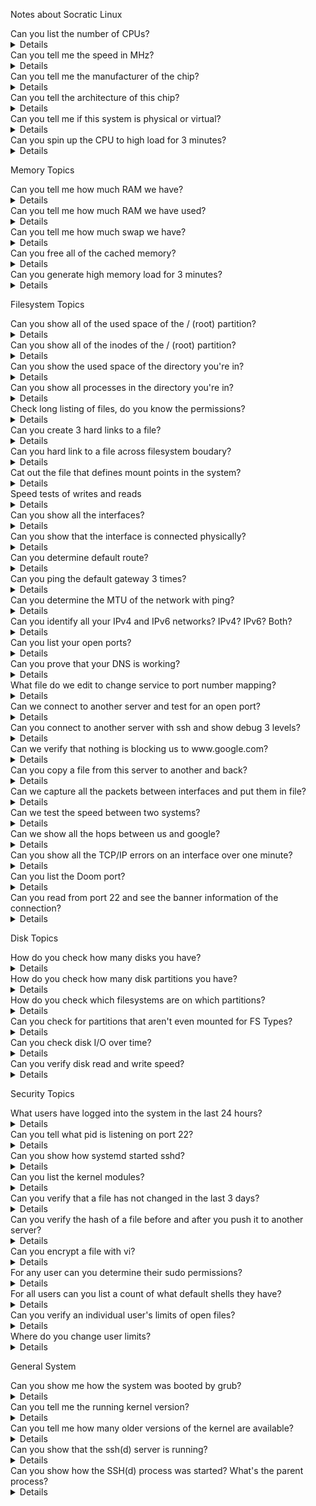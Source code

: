 Notes about Socratic Linux

<summary>Can you list the number of CPUs?</summary>
<details>
  - `lscpu`
  - `nproc`
  - `cat /proc/cpuinfo | grep -i proc`
  - `python3 -c "import multiprocessing as mp; print(mp.cpu_count())"`
</details>

<summary>Can you tell me the speed in MHz?</summary>
<details>
  - `dmesg | grep -i mhz`
  - `lscpu`
  - `cat /proc/cpuinfo`
</details>

<summary>Can you tell me the manufacturer of the chip?</summary>
<details>
  - `lscpu`
  - `cat /proc/cpuinfo`
  - `lshw | grep -i intel`
</details>

<summary>Can you tell the architecture of this chip?</summary>
<details>
  - `lscpu`
  - `uname -m `
</details>

<summary>Can you tell me if this system is physical or virtual?</summary>
<details>
  - `lshw -C system`
  - `dmidecode -s system-manufacturer`
  - `virt-what`
  - `lspci #look for something like QEMU`
  - `systemd-detect-virt`
</details>

<summary>Can you spin up the CPU to high load for 3 minutes?</summary>
<details>
  - `stress -c 4 --timeout 180`
  - `for i in `seq 100`; do dd if=/dev/urandom bs=1024k count=5000 | bzip2 -9 > /dev/null & done`
  - `openssl speed -multi $(nproc)`
</details>

Memory Topics

<summary>Can you tell me how much RAM we have?</summary>
<details>
  - `free -m`
  - `cat /proc/meminfo`
  - `htop`
  - `neofetch`
</details>

<summary>Can you tell me how much RAM we have used?</summary>
<details>
  - `free -m`
  - `htop`
</details>

<summary>Can you tell me how much swap we have?</summary>
<details>
  - `free -m`
</details>

<summary>Can you free all of the cached memory?</summary>
<details>
  - `echo 3 > /proc/sys/vm/drop_caches`
</details>

<summary>Can you generate high memory load for 3 minutes?</summary>
<details>
  - `stress --vm 4 --timeout 180s`
</details>

Filesystem Topics

<summary>Can you show all of the used space of the / (root) partition?</summary>
<details>
  - `df -h /`
  - `lsblk -f `
</details>

<summary>Can you show all of the inodes of the / (root) partition?</summary>
<details>
  - `df -i /`
</details>

<summary>Can you show the used space of the directory you're in?</summary>
<details>
  - `du -sh .`
</details>

<summary>Can you show all processes in the directory you're in?</summary>
<details>
  - `lsof .`
</details>

<summary>Check long listing of files, do you know the permissions?</summary>
<details>
  - `ls -ld #Directory or file`
</details>

<summary>Can you create 3 hard links to a file?</summary>
<details>
  - `Yes -  ln /tmp/testfile /tmp/otherfile1`
</details>

<summary>Can you hard link to a file across filesystem boudary?</summary>
<details>
  - `No`
</details>

<summary>Cat out the file that defines mount points in the system?</summary>
<details>
  - `cat /etc/fstab`
  - `cat /etc/mtab`
</details>

<summary>Speed tests of writes and reads</summary>
<details>
  - `for i in $(seq 5); do echo "I am writing $i file"; time dd if=/dev/zero of=bigfile$i bs=4096k count=250; done`
  - `for i in $(seq 5); do echo "I am reading $i file"; time dd if=bigfile$i of=/dev/null; done`
</details>

<summary>Can you show all the interfaces?</summary>
<details>
  - `ip a`
  - `ip addr `
  - `ifconfig`
  - `ip -br a`
</details>

<summary>Can you show that the interface is connected physically?</summary>
<details>
  - `ethtool enp1s0`
</details>

<summary>Can you determine default route?</summary>
<details>
  - `ip r`
  - `route`
</details>

<summary>Can you ping the default gateway 3 times?</summary>
<details>
  - `ping -c3 172.30.1.1`
</details>

<summary>Can you determine the MTU of the network with ping?</summary>
<details>
  - `ip addr #To see MTU`
  - `ping -c1 -s 1500 -M do www.yahoo.com`
</details>

<summary>Can you identify all your IPv4 and IPv6 networks? IPv4? IPv6? Both?</summary>
<details>
  - `ip addr`
    - `IPv4 - enp1s0 docker0`
	- `IPv6 - Calico`
	- `Both - lo flannel.1`
</details>

<summary>Can you list your open ports?</summary>
<details>
  - `netstat -ntulp`
  - `ss -ntulp`
  - `lsof -i :22`
</details>

<summary>Can you prove that your DNS is working?</summary>
<details>
  - `ping anything by name outside of network.`
  - `nslookup`
  - `host`
  - `dig `
</details>

<summary>What file do we edit to change service to port number mapping?</summary>
<details>
  - `/etc/services`
</details>

<summary>Can we connect to another server and test for an open port?</summary>
<details>
  - `telnet`
  - `nc -vz node01 22`
  - `timeout 3 nc node01 22`
</details>

<summary>Can you connect to another server with ssh and show debug 3 levels?</summary>
<details>
  - `ssh -vvv node01 'uptime'`
</details>

<summary>Can we verify that nothing is blocking us to www.google.com?</summary>
<details>
  - `curl www.google.com`
</details>

<summary>Can you copy a file from this server to another and back?</summary>
<details>
  - `scp <local file> remotenode:/<filesystem>   #Send`
  - `scp remotenode:/<filesystem> <local file>    #Pull`
</details>

<summary>Can we capture all the packets between interfaces and put them in file?</summary>
<details>
  - `tcpdump ip host controlplane and node01 -c 10000 -i enp1s0 -w /tmp/wireshark1.pcap`
</details>

<summary>Can we test the speed between two systems?</summary>
<details>
  - `iperf3`
    - `One node will function as the server - iperf3 -c`
	- `The other will test speed to it - iperf3 <nameofserver>`
</details>

<summary>Can we show all the hops between us and google?</summary>
<details>
  - `traceroute www.google.com`
</details>

<summary>Can you show all the TCP/IP errors on an interface over one minute?</summary>
<details>
  - `sar -n TCP,ETCP 60`
  - `ifconfig `
</details>

<summary>Can you list the Doom port?</summary>
<details>
  - `grep -i doom /etc/services`
</details>

<summary>Can you read from port 22 and see the banner information of the connection?</summary>
<details>
  - `nc 127.0.0.1 22`
</details>

Disk Topics

<summary>How do you check how many disks you have?</summary>
<details>
  - `lsblk`
  - `lsblk -f`
  - `fdisk -l`
  - `ls -l /dev/disk/by-*`
  - `blkid`
</details>

<summary>How do you check how many disk partitions you have?</summary>
<details>
  - `lsblk`
  - `lsblk -f`
  - `fdisl -l | grep -i vd`
</details>

<summary>How do you check which filesystems are on which partitions?</summary>
<details>
  - `lsblk`
  - `lsblk -f   #more information`
  - `mount`
  - `findmnt`
  - `mount | grep -iE "ext4|xfs"`
</details>

<summary>Can you check for partitions that aren't even mounted for FS Types?</summary>
<details>
  - `lsblk -f`
</details>

<summary>Can you check disk I/O over time?</summary>
<details>
  - `bwm-ng -i disk`
  - `iostat -d 1      #One second iterations forever`
  - `iostat -d 1 10   #10 one second iterations`
  - `iostat -xz       #Only things that have activity`
  - `iotop            #By process I/O to disk`
</details>

<summary>Can you verify disk read and write speed?</summary>
<details>
  - `for i in $(seq 5); do echo "I am writing $i file"; time dd if=/dev/zero of=bigfile$i bs=4096k count=250; done`
  - `for i in $(seq 5); do echo "I am reading $i file"; time dd if=bigfile$i of=/dev/null; done`
</details>

Security Topics

<summary>What users have logged into the system in the last 24 hours?</summary>
<details>
  - `last | more`
  - `last | tac`
  - `lastlog | grep -v Never`
</details>

<summary>Can you tell what pid is listening on port 22?</summary>
<details>
  - `ss -ntulp | grep 22`
  - `ps -ef | grep -i sshd`
  - `systemctl status sshd`
  - `lsof -i :22`
</details>

<summary>Can you show how systemd started sshd?</summary>
<details>
  - `systemctl status ssh`
  - `systemctl cat ssh`
  - `systemd-analyze critical-chain ssh.service`
</details>

<summary>Can you list the kernel modules?</summary>
<details>
  - `lsmod`
</details>

<summary>Can you verify that a file has not changed in the last 3 days?</summary>
<details>
  - `stat /etc/crontab`
  - `Hashing function? #Tripwire`
</details>

<summary>Can you verify the hash of a file before and after you push it to another server?</summary>
<details>
  - `md5sum /etc/crontab; scp /etc/crontab node01:/tmp/crontab; ssh node01 'md5sum /tmp/crontab'`
</details>

<summary>Can you encrypt a file with vi?</summary>
<details>
  - `vi -x /tmp/somefile`
</details>

<summary>For any user can you determine their sudo permissions?</summary>
<details>
  - `sudo -l -U scott`
</details>

<summary>For all users can you list a count of what default shells they have?</summary>
<details>
  - `cat /etc/passwd | awk -F: '{print $7}' | sort | uniq -c`
  - `cat /etc/passwd | awk -F: '{print $NF}' | sort | uniq -c`
</details>

<summary>Can you verify an individual user's limits of open files?</summary>
<details>
  - `ulimit -a -u scott`
</details>

<summary>Where do you change user limits?</summary>
<details>
  - ` vi /etc/security/limits.conf`
</details>

General System

<summary>Can you show me how the system was booted by grub?</summary>
<details>
  - `dmesg | head`
  - `cat /proc/cmdline`
  - `journalctl`
</details>

<summary>Can you tell me the running kernel version?</summary>
<details>
  - `uname -r`
  - `dmesg -k | head`
  - `cat /proc/version`
  - `cat /proc/cmdline`
</details>

<summary>Can you tell me how many older versions of the kernel are available?</summary>
<details>
  - `ls -l /boot/vm*`
  - `apt list --installed | grep linux-image`
</details>

<summary>Can you show that the ssh(d) server is running?</summary>
<details>
  - `systemctl status ssh`
  - `ps -aux | grep ssh`
  - `ss -ntulp | grep -i ssh`
  - `lsof -i : 22`
  - `nc 127.0.0.1 22`
</details>

<summary>Can you show how the SSH(d) process was started? What's the parent process?</summary>
<details>
  - `ps faux | grep -i ssh`
  - `systemctl status ssh`
  - `pstree -s -p <pid>`
  - `ps -afg`
<summary>Can you edit the file that changes which kernel the system boots to?</summary>
<details>
  - `view /etc/grub/grub.conf`
</details>

<summary>Can you tell me the version of Linux you're on?</summary>
<details>
  - `cat /etc/*release`
  - `lsb_release -a`
</details>

<summary>Can you describe the 7 fields of the /etc/passwd?</summary>
<details>
  - `Yes`
    - `Colon Delimeted `
  Username : Password : UID : Primary Group GUID : Comment : Home : Default Shell

<summary>Can you show me all the unique shells in /etc/passwd</summary>
<details>
  - `cat /etc/passwd | awk -F: '{print $7}' | sort | uniq -c`
</details>

<summary>Can we set one variable that is inherited by child processes and one that is not, and then prove it?</summary>
<details>
  - `dino=rawr   #not inherited`
  - `export dino2=rawr2    #is inherited`
</details>

<summary>Can you set a process to run every 5 minutes on a server?</summary>
<details>
  - `*/5 * * * * 'echo "I love Linux" | wall'`
</details>

<summary>What is the user's home directory? What is Root's home directory?</summary>
<details>
  - `Users: /home/<username>`
  - `Root: /root`
</details>

<summary>Can you show all the aliases your user has available?</summary>
<details>
  - `alias`
</details>

<summary>Can you create or remove an alias?</summary>
<details>
  - `unalias`
  - `alias`
</details>

<summary>Can you tell if the user has a password set?</summary>
<details>
  - `grep scott /etc/shadow`
  - `chage -l scott`
</details>

<summary>Can you create an alias and make it permanent?</summary>
<details>
  - `.bashrc or /etc/profile.d`
</details>

<summary>Do you know where the default user home directory files populate from?</summary>
<details>
  - `/etc/skel`
</details>

<summary>Can you set a script that automatically runs on any user login?</summary>
<details>
  - `/etc/profile.d/`
</details>

<summary>Can you check current users?</summary>
<details>
  - `cat /etc/passwd`
</details>

<summary>Do you know your primary and secondary groups?</summary>
<details>
  - `id <username>`
</details>

Bash Scripting

<summary>Can you touch a file with today's date in the filename?</summary>
<details>
  - `touch file.`date +%F``
  - `touch file.$(date +%F%T)`
</details>

<summary>Can you create 100 files named file<number>?</summary>
<details>
  - `for i in $(seq 100); do touch file$i; done`
  - `touch file{1..100}`
  - `count=1;while [ $count -lt 100 ]; do touch file$count; count=$((count+=1)); done`
</details>

<summary>Can you show the pid of the shell you're in?</summary>
<details>
  - `echo $$`
</details>

<summary>Can you create files 1-199 skipping even numbers?</summary>
<details>
  - `for i in `seq 1 2 199`; do echo "I am checking the number $i"; touch file$i; done`
</details>

<summary>Can you create a variable of one data point?</summary>
<details>
  - `var1=100`
</details>

<summary>Can you loop forever watching uptime every 2 seconds</summary>
<details>
  - `watch uptime`
  - `while true; do uptime; sleep 2; done`
</details>

<summary>Can you make your system count to 100?</summary>
<details>
  - `seq 100`
  - `seq 1 100`
  - `count=1;while [ $count -le 100 ]; do echo "$count"; count=$((count+=1)); done`
  - `for ((i=1;i<=100;i++)); do echo "I am counting $i"; done`
  - `awk '{for (i=1;i<=100;++i)print i}' <<< ""`
  - `perl -e '$count=0; while($count <= 100){print "$count\n"; $count++;}'`
  - `perl -E 'for ($i=1; $i<=100; $i++){print "$i \n";}'`
  - `perl -E 'for ($i=1; $i<=100; $i++){say $i;}'`
</details>

<summary>Can you loop over lists/files?</summary>
<details>
  - `for server in controlplane node01; do echo "I am working on server $server"; done`
  - `for server in $(cat servers); do echo "I am working on server $server"; done`
  - `while read -r server; do echo $server; done < servers`
</details>

<summary>Can you connect to two servers and show uptime in a file?</summary>
<details>
  - `cat script.sh `
    ```bash
    #!/bin/bash
    ####################################################
    # Purpose:
    # Date:
    # Name: 
    # Revisions:
    ####################################################
    startTime=`date`
    sleep 10
    endTime=`date`
    echo "The start was $startTime and the end was $endTime"
    ```

<summary>Can you test a variable against a know value?</summary>
<details>
  - `if [ $shell -eq "/bin/bash" ]`
</details>

## Software Packages

<summary>Can you show all the packaages that have SSL in their name?</summary>
<details>
  - `dpkg -l | awk '{print $2}' | grep -i ssl`
  - `dpkg -l | gawk '/ssl/{print $2}'`
</details>

<summary>Can you show when the system software was last modified?</summary>
<details>
  - `cat /var/log/apt/history.log`
  - `cat /var/log/dpkg.log | grep <tool>`
</details>

<summary>Can you verify that you have a software called cowsay? If not, install it?</summary>
<details>
  - `dpkg -l | grep -i cowsay`
  - `apt install cowsay`
</details>

<summary>Can we see if we have container software? Can we check for local images?</summary>
<details>
  - `docker images`
  - `podman images`
</details>

<summary>Can run a container? Can we verify it's running? Can we verify the image?</summary>
<details>
  - `docker run -p 8080:80 -d nginx`
  - `docker ps`
  - `docker images` to see images
</details>





















